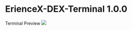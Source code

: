 # ErienceX-DEX-Terminal 1.0.0

Terminal Preview
![]([https://github.com/Your_Repository_Name/Your_GIF_Name.gif](https://raw.githubusercontent.com/erience/eriencex-dex-terminal/aa1b51127a38a7144b8fe8231fe632d640362edd/terminal.gif))

